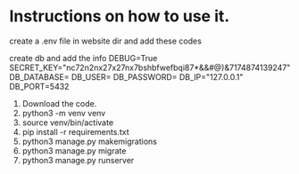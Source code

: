 # Instructions on how to use it.

create a .env file in website dir
and add these codes

create db and add the info
DEBUG=True
SECRET_KEY="nc72n2nx27x27nx7bshbfwefbqi87*&&#@)&7174874139247"
DB_DATABASE=
DB_USER=
DB_PASSWORD=
DB_IP="127.0.0.1"
DB_PORT=5432


1. Download the code.
2. python3 -m venv venv
3. source venv/bin/activate
4. pip install -r requirements.txt
5. python3 manage.py makemigrations
6. python3 manage.py migrate 
7. python3 manage.py runserver
